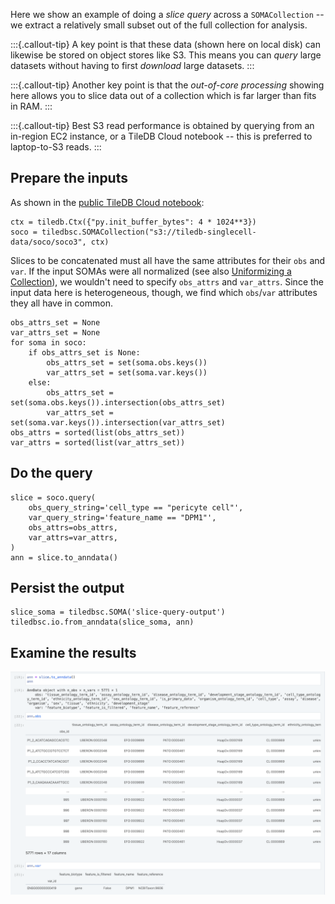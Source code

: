Here we show an example of doing a _slice query_ across a `SOMACollection` -- we extract a
relatively small subset out of the full collection for analysis.

:::{.callout-tip}
A key point is that these data (shown here on local disk) can likewise be stored on object stores
like S3.  This means you can _query_ large datasets without having to first _download_ large
datasets.
:::

:::{.callout-tip}
Another key point is that the _out-of-core processing_ showing here allows you to slice data out of
a collection which is far larger than fits in RAM.
:::

:::{.callout-tip}
Best S3 read performance is obtained by querying from an in-region EC2 instance, or a TileDB Cloud
notebook -- this is preferred to laptop-to-S3 reads.
:::

## Prepare the inputs

As shown in the [public TileDB Cloud notebook](https://cloud.tiledb.com/notebooks/details/johnkerl-tiledb/d3d7ff44-dc65-4cd9-b574-98312c4cbdbd/preview):

```
ctx = tiledb.Ctx({"py.init_buffer_bytes": 4 * 1024**3})
soco = tiledbsc.SOMACollection("s3://tiledb-singlecell-data/soco/soco3", ctx)
```

Slices to be concatenated must all have the same attributes for their `obs` and `var`. If the input SOMAs were all normalized (see also [Uniformizing a Collection](uniform-collection.md)), we wouldn't need to specify `obs_attrs` and `var_attrs`. Since the input data here is heterogeneous, though, we find which `obs`/`var` attributes they all have in common.

```
obs_attrs_set = None
var_attrs_set = None
for soma in soco:
    if obs_attrs_set is None:
        obs_attrs_set = set(soma.obs.keys())
        var_attrs_set = set(soma.var.keys())
    else:
        obs_attrs_set = set(soma.obs.keys()).intersection(obs_attrs_set)
        var_attrs_set = set(soma.var.keys()).intersection(var_attrs_set)
obs_attrs = sorted(list(obs_attrs_set))
var_attrs = sorted(list(var_attrs_set))
```

## Do the query

```
slice = soco.query(
    obs_query_string='cell_type == "pericyte cell"',
    var_query_string='feature_name == "DPM1"',
    obs_attrs=obs_attrs,
    var_attrs=var_attrs,
)
ann = slice.to_anndata()
```

## Persist the output

```
slice_soma = tiledbsc.SOMA('slice-query-output')
tiledbsc.io.from_anndata(slice_soma, ann)
```

## Examine the results

![](images/slice-query-output.png)
